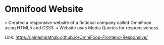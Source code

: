 # Omnifood Website
•	Created a responsive website of a fictional company called OmniFood using HTML5 and CSS3.
•	Website uses Media Queries for responsiveness.

Link: https://jaineshpathak.github.io/OmniFood-Frontend-Responsive/
